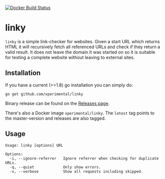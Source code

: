 [![Docker Build Status](https://img.shields.io/docker/build/xperimental/linky.svg?style=flat-square)](https://hub.docker.com/r/xperimental/linky/)

# linky

`linky` is a simple link-checker for websites. Given a start URL which returns HTML it will recursively fetch all referenced URLs and check if they return a valid result. It does not leave the domain it was started on so it is suitable for testing a complete website without leaving to external sites.

## Installation

If you have a current (>=1.8) go installation you can simply do:

```
go get github.com/xperimental/linky
```

Binary release can be found on the [Releases page](https://github.com/xperimental/linky/releases).

There's also a Docker image `xperimental/linky`. The `latest` tag points to the master-version and releases are also tagged.

## Usage

```
Usage: linky [options] URL

Options:
  -i, --ignore-referrer   Ignore referrer when checking for duplicate URLs.
  -q, --quiet             Only show errors.
  -v, --verbose           Show all requests including skipped.
```
